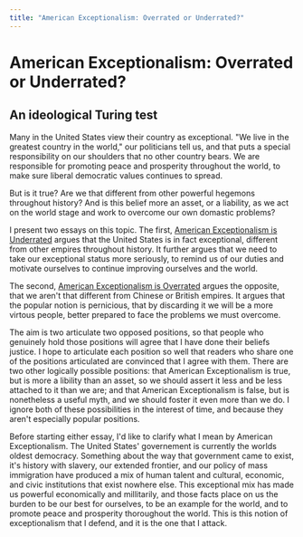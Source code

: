 ```yaml
---
title: "American Exceptionalism: Overrated or Underrated?"
---
```


# American Exceptionalism: Overrated or Underrated?
## An ideological Turing test

Many in the United States view their country as exceptional. "We live in the
greatest country in the world," our politicians tell us, and that puts a
special responsibility on our shoulders that no other country bears. We are
responsible for promoting peace and prosperity throughout the world, to
make sure liberal democratic values continues to spread.

But is it true? Are we that different from other powerful hegemons throughout
history? And is this belief more an asset, or a liability, as we act on the
world stage and work to overcome our own domastic problems?

I present two essays on this topic. The first, [American Exceptionalism is
Underrated]() argues that the United States is in fact exceptional, different
from other empires throughout history. It further argues that we need to take
our exceptional status more seriously, to remind us of our duties and motivate
ourselves to continue improving ourselves and the world.

The second, [American Exceptionalism is Overrated]() argues the opposite, that
we aren't that different from Chinese or British empires. It argues that the
popular notion is pernicious, that by discarding it we will be a more virtous
people, better prepared to face the problems we must overcome.

The aim is two articulate two opposed positions, so that people who genuinely
hold those positions will agree that I have done their beliefs justice. I hope
to articulate each position so well that readers who share one of the positions
articulated are convinced that I agree with them. There are two other logically
possible positions: that American Exceptionalism is true, but is more a libility
than an asset, so we should assert it less and be less attached to it than we
are; and that American Exceptionalism is false, but is nonetheless a useful
myth, and we should foster it even more than we do. I ignore both of these
possibilities in the interest of time, and because they aren't especially
popular positions.

Before starting either essay, I'd like to clarify what I mean by American
Exceptionalism. The United States' governement is currently the worlds oldest
democracy. Something about the way that government came to exist, it's history
with slavery, our extended frontier, and our policy of mass immigration have
produced a mix of human talent and cultural, economic, and civic institutions
that exist nowhere else. This exceptional mix has made us powerful economically
and millitarily, and those facts place on us the burden to be our best for
ourselves, to be an example for the world, and to promote peace and prosperity
thoroughout the world. This is this notion of exceptionalism that I defend,
and it is the one that I attack.
